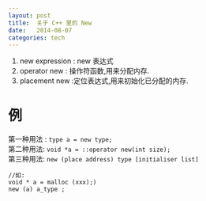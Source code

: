```yaml
---
layout: post
title:  关于 C++ 里的 New
date:   2014-08-07  
categories: tech
---
```


1.  new expression : new 表达式  
2.  operator new : 操作符函数,用来分配内存.  
3.  placement new :定位表达式,用来初始化已分配的内存.  
 
# 例 
第一种用法 : `type a = new type; `   
第二种用法: `void *a = ::operator new(int size);`   
第三种用法:
`new (place address) type [initialiser list]  `   

    //如:
	void * a = malloc (xxx);)
	new (a) a_type ;

